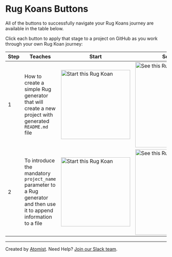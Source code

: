 # Rug Koans Buttons

All of the buttons to successfully navigate your Rug Koans journey are available in the table below.

Click each button to apply that stage to a project on GitHub as you work through your own Rug Koan journey:

Step | Teaches | Start | See Solution | Apply Solution
-----|-------- | ------|--------------- | ----------------------
 1 | How to create a simple Rug generator that will create a new project with generated `README.md` file | [<img src="http://images.atomist.com/button/start-koan.png" width="216" alt="Start this Rug Koan"/>](https://api.atomist.com/v1/projects/editors/a219b2a6-3d1f-4445-858f-af9059a8f935) | [<img src="http://images.atomist.com/button/see-koan-solution.png" width="267" alt="See this Rug Koan Solution"/>](https://api.atomist.com/v1/projects/editors/73f2146b-9851-4115-862d-ffc9a9257d5e) | [<img src="http://images.atomist.com/button/apply-koan-solution.png" width="267" alt="Apply this Rug Koan Solution"/>](https://api.atomist.com/v1/projects/editors/e2aa28cc-d2e5-4a9a-9273-4680bd15438a)
 2 | To introduce the mandatory `project_name` parameter to a Rug generator and then use it to append information to a file | [<img src="http://images.atomist.com/button/start-koan.png" width="216" alt="Start this Rug Koan"/>](https://api.atomist.com/v1/projects/editors/9277d901-f391-498b-8b7d-b17074cf8273) | [<img src="http://images.atomist.com/button/see-koan-solution.png" width="267" alt="See this Rug Koan Solution"/>](https://api.atomist.com/v1/projects/editors/db7ccb7d-3661-4461-bd81-1ab56a2e4d74) | [<img src="http://images.atomist.com/button/apply-koan-solution.png" width="267" alt="Apply this Rug Koan Solution"/>](https://api.atomist.com/v1/projects/editors/9728c98d-bc85-4cf6-9412-69b1d61b23ba)


 ---
 Created by [Atomist][atomist].
 Need Help?  [Join our Slack team][slack].

 [atomist]: https://www.atomist.com/
 [slack]: https://join.atomist.com/
